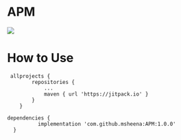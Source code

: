 # APM

[![](https://jitpack.io/v/msheena/APM.svg)](https://jitpack.io/#msheena/APM)

# How to Use

```
 allprojects {
		repositories {
			...
			maven { url 'https://jitpack.io' }
		}
	}
  ```
  ```
  dependencies {
	        implementation 'com.github.msheena:APM:1.0.0'
	}
  ```
